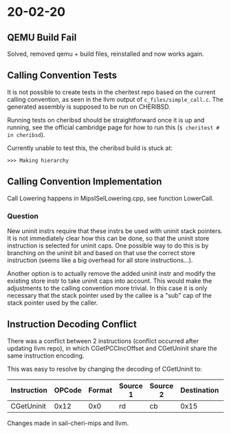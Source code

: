# 20-02-20

## QEMU Build Fail

Solved, removed qemu + build files, reinstalled and now works again.

## Calling Convention Tests

It is not possible to create tests in the cheritest repo based on the current calling convention,
as seen in the llvm output of `c_files/simple_call.c`. The generated assembly is supposed to be run
on CHERIBSD.

Running tests on cheribsd should be straightforward once it is up and running, see the official 
cambridge page for how to run this (```$ cheritest # in cheribsd```).

Currently unable to test this, the cheribsd build is stuck at:
```
>>> Making hierarchy
```

## Calling Convention Implementation

Call Lowering happens in MipsISelLowering.cpp, see function LowerCall.

### Question

New uninit instrs require that these instrs be used with uninit stack pointers.
It is not immediately clear how this can be done, so that the uninit store instruction
is selected for uninit caps. One possible way to do this is by branching on the uninit
bit and based on that use the correct store instruction (seems like a big overhead for all
store instructions...).

Another option is to actually remove the added uninit instr and modify the existing 
store instr to take uninit caps into account. This would make the adjustments to the calling
convention more trivial. In this case it is only necessary that the stack pointer used by
the callee is a "sub" cap of the stack pointer used by the caller.

## Instruction Decoding Conflict

There was a conflict between 2 instructions (conflict occurred after updating llvm repo), in which
CGetPCCIncOffset and CGetUninit share the same instruction encoding.

This was easy to resolve by changing the decoding of CGetUninit to:

| Instruction | OPCode | Format | Source 1 | Source 2 | Destination | Function |
| ----------- | ------ | ------ | -------- | -------- | ----------- | -------- |
| CGetUninit  | 0x12   | 0x0    | rd       | cb       | 0x15        | 0x3f     |

Changes made in sail-cheri-mips and llvm.

